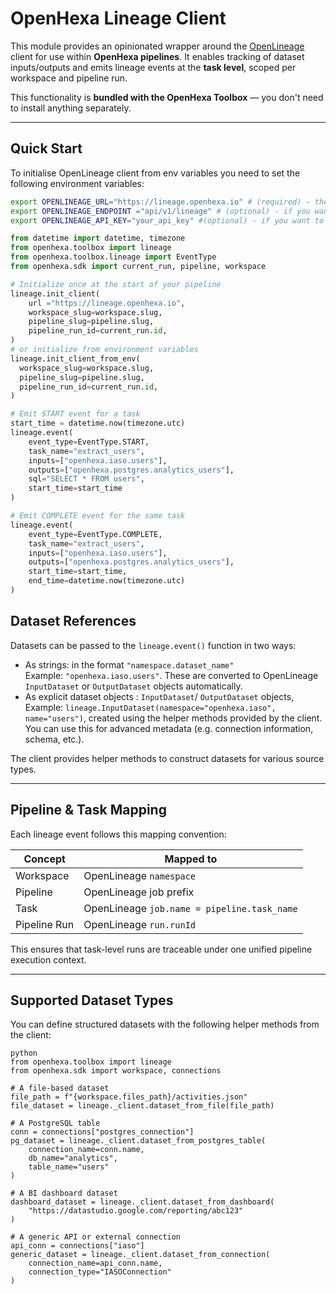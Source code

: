 # OpenHexa Lineage Client

This module provides an opinionated wrapper around the [OpenLineage](https://openlineage.io) client for use within **OpenHexa pipelines**. 
It enables tracking of dataset inputs/outputs and emits lineage events at the **task level**, scoped per workspace and pipeline run.

This functionality is **bundled with the OpenHexa Toolbox** — you don't need to install anything separately.

---

## Quick Start
To initialise OpenLineage client from env variables you need to set the following environment variables:
```bash
export OPENLINEAGE_URL="https://lineage.openhexa.io" # (required) - the OpenLineage server URL
export OPENLINEAGE_ENDPOINT ="api/v1/lineage" # (optional) - if you want to use a custom endpoint
export OPENLINEAGE_API_KEY="your_api_key" #(optional) - if you want to use API key authentication
```
```python
from datetime import datetime, timezone
from openhexa.toolbox import lineage
from openhexa.toolbox.lineage import EventType
from openhexa.sdk import current_run, pipeline, workspace

# Initialize once at the start of your pipeline
lineage.init_client(
    url ="https://lineage.openhexa.io",
    workspace_slug=workspace.slug,
    pipeline_slug=pipeline.slug,
    pipeline_run_id=current_run.id,
)
# or initialize from environment variables
lineage.init_client_from_env(
  workspace_slug=workspace.slug,
  pipeline_slug=pipeline.slug,
  pipeline_run_id=current_run.id,
)

# Emit START event for a task
start_time = datetime.now(timezone.utc)
lineage.event(
    event_type=EventType.START,
    task_name="extract_users",
    inputs=["openhexa.iaso.users"],
    outputs=["openhexa.postgres.analytics_users"],
    sql="SELECT * FROM users",
    start_time=start_time
)

# Emit COMPLETE event for the same task
lineage.event(
    event_type=EventType.COMPLETE,
    task_name="extract_users",
    inputs=["openhexa.iaso.users"],
    outputs=["openhexa.postgres.analytics_users"],
    start_time=start_time,
    end_time=datetime.now(timezone.utc)
)

```
## Dataset References

Datasets can be passed to the `lineage.event()` function in two ways:

- As strings: in the format `"namespace.dataset_name"`  
  Example: `"openhexa.iaso.users"`. 
  These are converted to OpenLineage `InputDataset` or `OutputDataset` objects automatically.
- As explicit dataset objects  : `InputDataset`/ `OutputDataset` objects,  
  Example: `lineage.InputDataset(namespace="openhexa.iaso", name="users")`, created using the helper methods provided by the client.
  You can use this for advanced metadata (e.g. connection information, schema, etc.).

The client provides helper methods to construct datasets for various source types.

---

## Pipeline & Task Mapping

Each lineage event follows this mapping convention:

| Concept       | Mapped to                         |
|---------------|-----------------------------------|
| Workspace     | OpenLineage `namespace`           |
| Pipeline      | OpenLineage job prefix            |
| Task          | OpenLineage `job.name = pipeline.task_name` |
| Pipeline Run  | OpenLineage `run.runId`           |

This ensures that task-level runs are traceable under one unified pipeline execution context.

---

## Supported Dataset Types

You can define structured datasets with the following helper methods from the client:

```
python
from openhexa.toolbox import lineage
from openhexa.sdk import workspace, connections

# A file-based dataset
file_path = f"{workspace.files_path}/activities.json"
file_dataset = lineage._client.dataset_from_file(file_path)

# A PostgreSQL table
conn = connections["postgres_connection"]
pg_dataset = lineage._client.dataset_from_postgres_table(
    connection_name=conn.name,
    db_name="analytics",
    table_name="users"
)

# A BI dashboard dataset
dashboard_dataset = lineage._client.dataset_from_dashboard(
    "https://datastudio.google.com/reporting/abc123"
)

# A generic API or external connection
api_conn = connections["iaso"]
generic_dataset = lineage._client.dataset_from_connection(
    connection_name=api_conn.name,
    connection_type="IASOConnection"
)

```